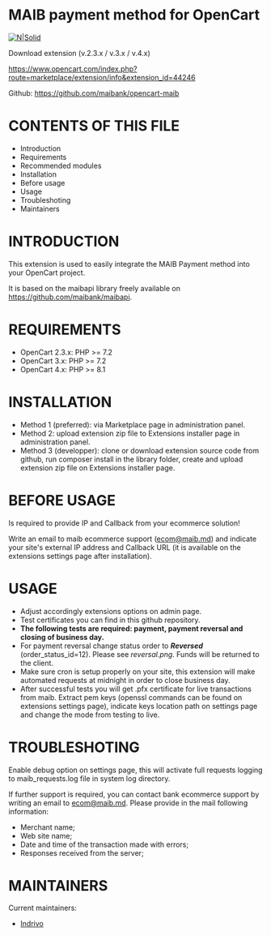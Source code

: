 # MAIB payment method for OpenCart

[![N|Solid](https://www.maib.md/images/logo.svg)](https://www.maib.md)

Download extension (v.2.3.x / v.3.x / v.4.x)

https://www.opencart.com/index.php?route=marketplace/extension/info&extension_id=44246

Github: https://github.com/maibank/opencart-maib

CONTENTS OF THIS FILE
=====================

 * Introduction
 * Requirements
 * Recommended modules
 * Installation
 * Before usage
 * Usage
 * Troubleshoting
 * Maintainers


INTRODUCTION
============

This extension is used to easily integrate the MAIB Payment method into your OpenCart project.

It is based on the maibapi library freely available on https://github.com/maibank/maibapi.

REQUIREMENTS
============

 * OpenCart 2.3.x: PHP >= 7.2
 * OpenCart 3.x: PHP >= 7.2
 * OpenCart 4.x: PHP >= 8.1

INSTALLATION
============

 * Method 1 (preferred): via Marketplace page in administration panel.
 * Method 2: upload extension zip file to Extensions installer page in administration panel.
 * Method 3 (developper): clone or download extension source code from github, run composer install in the library folder, create and upload extension zip file on Extensions installer page. 


BEFORE USAGE
============

Is required to provide IP and Callback from your ecommerce solution!

Write an email to maib ecommerce support (ecom@maib.md) and indicate your site's external IP address and Callback URL (it is available on the extensions settings page after installation).


USAGE
=====

 * Adjust accordingly extensions options on admin page.
 * Test certificates you can find in this github repository.
 * **The following tests are required: payment, payment reversal and closing of business day.**
 * For payment reversal change status order to ***Reversed*** (order_status_id=12). Please see *reversal.png*. Funds will be returned to the client.
 * Make sure cron is setup properly on your site, this extension will make automated requests at midnight in order to close business day.
 * After successful tests you will get .pfx certificate for live transactions from maib. Extract pem keys (openssl commands can be found on extensions settings page), indicate keys location path on settings page and change the mode from testing to live.


TROUBLESHOTING
==============

Enable debug option on settings page, this will activate full requests logging to maib_requests.log file in system log directory.

If further support is required, you can contact bank ecommerce support by writing an email to ecom@maib.md.
Please provide in the mail following information:

- Merchant name;
- Web site name;
- Date and time of the transaction made with errors;
- Responses received from the server;


MAINTAINERS
===========

Current maintainers:

 * [Indrivo](https://github.com/indrivo)
